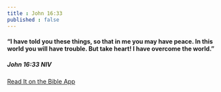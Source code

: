 ```yaml
---
title : John 16:33
published : false
---
```

<h4>“I have told you these things, so that in me you may have peace. In this world you will have trouble. But take heart! I have overcome the world.”</h4>
<h5>John 16:33 NIV</h5>
<a href = "https://bible.com/bible/111/jhn.16.33.NIV">Read It on the Bible App</a>
